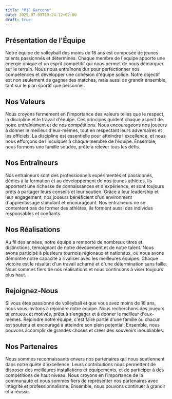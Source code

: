 ```yaml
---
title: "M18 Garcons"
date: 2025-07-09T19:24:12+02:00
draft: true
---
```


## Présentation de l'Équipe

Notre équipe de volleyball des moins de 18 ans est composée de jeunes talents passionnés et déterminés.
Chaque membre de l'équipe apporte une énergie unique et un esprit compétitif qui nous permet de nous démarquer sur le terrain.
Nous nous entraînons dur pour perfectionner nos compétences et développer une cohésion d'équipe solide.
Notre objectif est non seulement de gagner des matches, mais aussi de grandir ensemble, tant sur le plan sportif que personnel.

## Nos Valeurs

Nous croyons fermement en l'importance des valeurs telles que le respect, la discipline et le travail d'équipe.
Ces principes guident chaque aspect de notre entraînement et de nos compétitions.
Nous encourageons nos joueurs à donner le meilleur d'eux-mêmes, tout en respectant leurs adversaires et les officiels.
La discipline est essentielle pour atteindre l'excellence, et nous nous efforçons de l'inculquer à chaque membre de l'équipe.
Ensemble, nous formons une famille soudée, prête à relever tous les défis.

## Nos Entraîneurs

Nos entraîneurs sont des professionnels expérimentés et passionnés, dédiés à la formation et au développement de nos jeunes athlètes.
Ils apportent une richesse de connaissances et d'expérience, et sont toujours prêts à partager leurs conseils et leur soutien.
Grâce à leur leadership et leur engagement, nos joueurs bénéficient d'un environment d'apprentissage stimulant et encourageant.
Nos entraîneurs ne se contentent pas de former des athlètes, ils forment aussi des individus responsables et confiants.

## Nos Réalisations

Au fil des années, notre équipe a remporté de nombreux titres et distinctions, témoignant de notre dévouement et de notre talent.
Nous avons participé à plusieurs tournois régionaux et nationaux, où nous avons démontré notre capacité à rivaliser avec les meilleures équipes.
Chaque victoire est le résultat d'un travail acharné et d'une détermination sans faille.
Nous sommes fiers de nos réalisations et nous continuons à viser toujours plus haut.

## Rejoignez-Nous

Si vous êtes passionné de volleyball et que vous avez moins de 18 ans, nous vous invitons à rejoindre notre équipe.
Nous recherchons des joueurs talentueux et motivés, prêts à s'engager et à donner le meilleur d'eux-mêmes.
Rejoindre notre équipe, c'est faire partie d'une famille où chacun est soutenu et encouragé à atteindre son plein potential.
Ensemble, nous pouvons accomplir de grandes choses et créer des souvenirs inoubliables.

## Nos Partenaires

Nous sommes reconnaissants envers nos partenaires qui nous soutiennent dans notre quête d'excellence.
Leurs contributions nous permettent de disposer des meilleures installations et équipements, et de participer à des compétitions de haut niveau.
Nous croyons en l'importance de la communauté et nous sommes fiers de représenter nos partenaires avec intégrité et professionnalisme.
Ensemble, nous pouvons continuer à grandir et à réussir.
